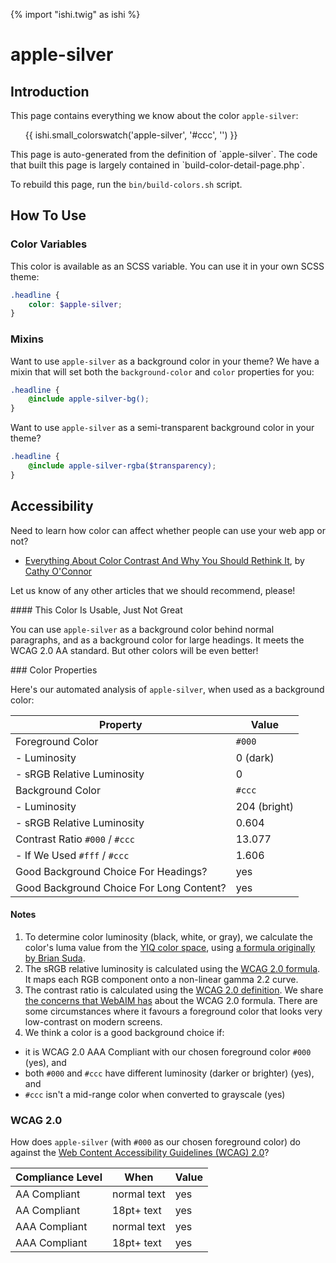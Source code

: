{% import "ishi.twig" as ishi %}
# apple-silver

## Introduction

This page contains everything we know about the color `apple-silver`:

<div class="grid">
    <div class="cell">
        <div class="swatch">
            <ul>
                {{ ishi.small_colorswatch('apple-silver', '#ccc', '') }}
            </ul>
        </div>
    </div>
</div>

<div class="callout attention" markdown="1">
This page is auto-generated from the definition of `apple-silver`. The code that built this page is largely contained in `build-color-detail-page.php`.

To rebuild this page, run the `bin/build-colors.sh` script.
</div>

## How To Use

### Color Variables

This color is available as an SCSS variable. You can use it in your own SCSS theme:

```scss
.headline {
    color: $apple-silver;
}
```

### Mixins

Want to use `apple-silver` as a background color in your theme? We have a mixin that will set both the `background-color` and `color` properties for you:

```scss
.headline {
    @include apple-silver-bg();
}
```

Want to use `apple-silver` as a semi-transparent background color in your theme?

```scss
.headline {
    @include apple-silver-rgba($transparency);
}
```

## Accessibility

Need to learn how color can affect whether people can use your web app or not?

* [Everything About Color Contrast And Why You Should Rethink It](https://www.smashingmagazine.com/2014/10/color-contrast-tips-and-tools-for-accessibility/), by [Cathy O'Connor](http://www.twitter.com/cagocon)

Let us know of any other articles that we should recommend, please!
<div class="callout warning" markdown="1">
#### This Color Is Usable, Just Not Great

You can use `apple-silver` as a background color behind normal paragraphs, and as a background color for large headings. It meets the WCAG 2.0 AA standard. But other colors will be even better!
</div>
### Color Properties

Here's our automated analysis of `apple-silver`, when used as a background color:

Property | Value
---------|------
Foreground Color | `#000`
- Luminosity | 0 (dark)
- sRGB Relative Luminosity | 0
Background Color | `#ccc`
- Luminosity | 204 (bright)
- sRGB Relative Luminosity | 0.604
Contrast Ratio `#000` / `#ccc` | 13.077
- If We Used `#fff` / `#ccc` | 1.606
Good Background Choice For Headings? | yes
Good Background Choice For Long Content? | yes

#### Notes

1. To determine color luminosity (black, white, or gray), we calculate the color's luma value from the [YIQ color space](https://en.wikipedia.org/wiki/YIQ), using [a formula originally by Brian Suda](https://24ways.org/2010/calculating-color-contrast/).
1. The sRGB relative luminosity is calculated using the [WCAG 2.0 formula](https://www.w3.org/TR/WCAG20/#relativeluminancedef). It maps each RGB component onto a non-linear gamma 2.2 curve.
1. The contrast ratio is calculated using the [WCAG 2.0 definition](https://www.w3.org/TR/2008/REC-WCAG20-20081211/#contrast-ratiodef). We share [the concerns that WebAIM has](http://webaim.org/blog/wcag-2-1-feedback/) about the WCAG 2.0 formula. There are some circumstances where it favours a foreground color that looks very low-contrast on modern screens.
1. We think a color is a good background choice if:
  - it is WCAG 2.0 AAA Compliant with our chosen foreground color `#000` (yes), and
  - both `#000` and `#ccc` have different luminosity (darker or brighter) (yes), and
  - `#ccc` isn't a mid-range color when converted to grayscale (yes)

### WCAG 2.0

How does `apple-silver` (with `#000` as our chosen foreground color) do against the [Web Content Accessibility Guidelines (WCAG) 2.0](https://www.w3.org/TR/WCAG20/)?

Compliance Level | When | Value
-----------------|------|------
AA Compliant | normal text | yes
AA Compliant | 18pt+ text | yes
AAA Compliant | normal text | yes
AAA Compliant | 18pt+ text | yes